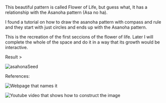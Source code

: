 This beautiful pattern is called Flower of Life, but guess what, It has a relationship with the Asanoha pattern (Asa no ha).

I found a tutorial on how to draw the asanoha pattern with compass and rule and they start with just circles and ends up with the Asanoha pattern. 

This is the recreation of the first seccions of the flower of life. Later I will complete the whole of the space and do it in a way that its growth would be interactive.

Result >

![asahonaSeed](./asahonaSeed.png)

References:

![Webpage that names it](https://project-japan.jp/asanoha/)

![Youtube video that shows how to construct the image](https://www.youtube.com/watch?v=1rKyLM_Fl7Q)
